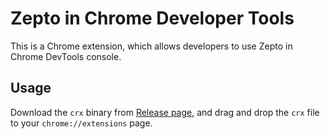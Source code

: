 Zepto in Chrome Developer Tools
===============================

This is a Chrome extension, which allows developers to use Zepto in Chrome DevTools console.

## Usage
Download the `crx` binary from [Release page](https://github.com/tatsuyafw/Zepto-in-Chrome-Developer-Tools/releases), and drag and drop the `crx` file to your `chrome://extensions` page.
